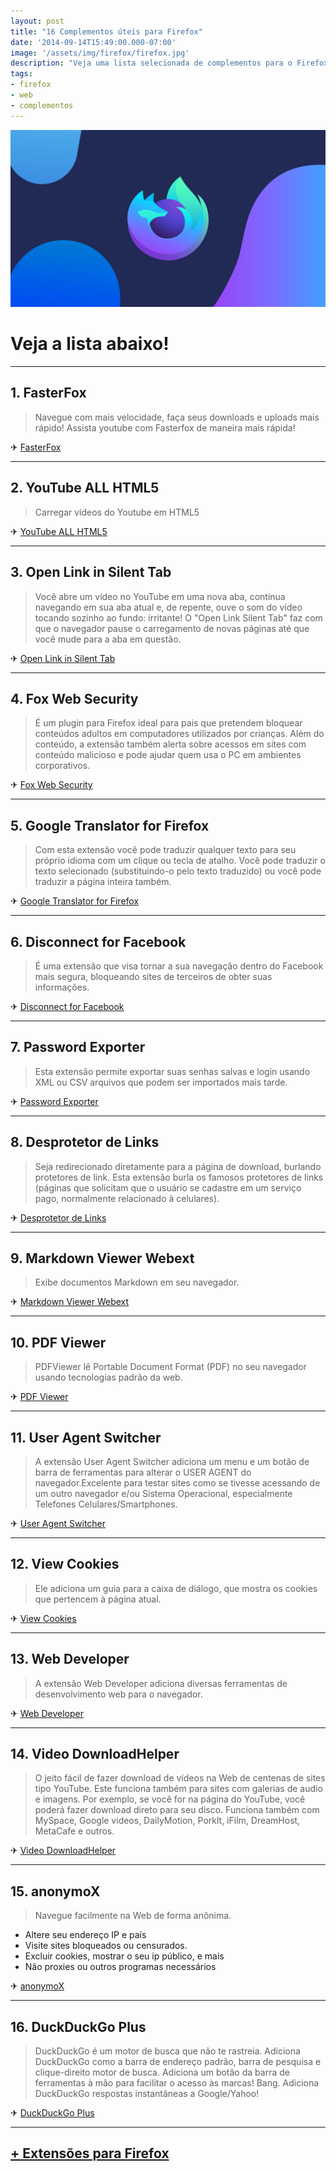 ```yaml
---
layout: post
title: "16 Complementos úteis para Firefox"
date: '2014-09-14T15:49:00.000-07:00'
image: '/assets/img/firefox/firefox.jpg'
description: "Veja uma lista selecionada de complementos para o Firefox."
tags:
- firefox
- web
- complementos
---
```


![16 Complementos úteis para Firefox](/assets/img/firefox/firefox.jpg)

# Veja a lista abaixo!

***

## 1. FasterFox
> Navegue com mais velocidade, faça seus downloads e uploads mais rápido! Assista youtube com Fasterfox de maneira mais rápida!

✈ [FasterFox](https://addons.mozilla.org/pt-BR/firefox/addon/rsccmanfasterfox/)

***

## 2. YouTube ALL HTML5
> Carregar vídeos do Youtube em HTML5

✈ [YouTube ALL HTML5](https://addons.mozilla.org/en-US/firefox/addon/youtube-all-html5/)

***

## 3. Open Link in Silent Tab
> Você abre um vídeo no YouTube em uma nova aba, continua navegando em sua aba atual e, de repente, ouve o som do vídeo tocando sozinho ao fundo: irritante! O "Open Link Silent Tab" faz com que o navegador pause o carregamento de novas páginas até que você mude para a aba em questão.

✈ [Open Link in Silent Tab](https://addons.mozilla.org/pt-br/firefox/addon/open-link-in-silent-tab/)

***

## 4. Fox Web Security
> É um plugin para Firefox ideal para pais que pretendem bloquear conteúdos adultos em computadores utilizados por crianças. Além do conteúdo, a extensão também alerta sobre acessos em sites com conteúdo malicioso e pode ajudar quem usa o PC em ambientes corporativos.

✈ [Fox Web Security](https://addons.mozilla.org/pt-br/firefox/addon/fox-web-security/)

***

## 5. Google Translator for Firefox
> Com esta extensão você pode traduzir qualquer texto para seu próprio idioma com um clique ou tecla de atalho. Você pode traduzir o texto selecionado (substituindo-o pelo texto traduzido) ou você pode traduzir a página inteira também.

✈ [Google Translator for Firefox](https://addons.mozilla.org/pt-br/firefox/addon/google-translator-for-firefox/)

***

## 6. Disconnect for Facebook
> É uma extensão que visa tornar a sua navegação dentro do Facebook mais segura, bloqueando sites de terceiros de obter suas informações.

✈ [Disconnect for Facebook](https://addons.mozilla.org/pt-BR/firefox/addon/facebook-disconnect/)

***

## 7. Password Exporter
> Esta extensão permite exportar suas senhas salvas e login usando XML ou CSV arquivos que podem ser importados mais tarde.

✈ [Password Exporter](https://addons.mozilla.org/pt-PT/firefox/addon/password-exporter/)

***

## 8. Desprotetor de Links
> Seja redirecionado diretamente para a página de download, burlando protetores de link. Esta extensão burla os famosos protetores de links (páginas que solicitam que o usuário se cadastre em um serviço pago, normalmente relacionado à celulares).

✈ [Desprotetor de Links](https://addons.mozilla.org/pt-br/firefox/addon/guerapa-desprotetor-de-link/)

***

## 9. Markdown Viewer Webext
> Exibe documentos Markdown em seu navegador.

✈ [Markdown Viewer Webext](https://addons.mozilla.org/pt-BR/firefox/addon/markdown-viewer-webext/)

***

## 10. PDF Viewer
> PDFViewer lê Portable Document Format (PDF) no seu navegador usando tecnologias padrão da web.

✈ [PDF Viewer](https://addons.mozilla.org/pt-br/firefox/addon/pdfjs/)

***

## 11. User Agent Switcher
> A extensão User Agent Switcher adiciona um menu e um botão de barra de ferramentas para alterar o USER AGENT do navegador.Excelente para testar sites como se tivesse acessando de um outro navegador e/ou Sistema Operacional, especialmente Telefones Celulares/Smartphones.

✈ [User Agent Switcher](https://addons.mozilla.org/pt-br/firefox/addon/user-agent-switcher/)

***

## 12. View Cookies
> Ele adiciona um guia para a caixa de diálogo, que mostra os cookies que pertencem à página atual.

✈ [View Cookies](https://addons.mozilla.org/pt-br/firefox/addon/view-cookies/)

***

## 13. Web Developer
> A extensão Web Developer adiciona diversas ferramentas de desenvolvimento web para o navegador.

✈ [Web Developer](https://addons.mozilla.org/pt-br/firefox/addon/web-developer/)

***

## 14. Video DownloadHelper
> O jeito fácil de fazer download de vídeos na Web de centenas de sites tipo YouTube. Este funciona também para sites com galerias de audio e imagens. Por exemplo, se você for na página do YouTube, você poderá fazer download direto para seu disco. Funciona também com MySpace, Google videos, DailyMotion, Porklt, iFilm, DreamHost, MetaCafe e outros.

✈ [Video DownloadHelper](https://addons.mozilla.org/pt-br/firefox/addon/video-downloadhelper/)

***

## 15. anonymoX
> Navegue facilmente na Web de forma anônima.

  - Altere seu endereço IP e país
  - Visite sites bloqueados ou censurados.
  - Excluir cookies, mostrar o seu ip público, e mais
  - Não proxies ou outros programas necessários

✈ [anonymoX](https://addons.mozilla.org/en-us/firefox/addon/anonymox/)

***

## 16. DuckDuckGo Plus
> DuckDuckGo é um motor de busca que não te rastreia. Adiciona DuckDuckGo como a barra de endereço padrão, barra de pesquisa e clique-direito motor de busca. Adiciona um botão da barra de ferramentas à mão para facilitar o acesso às marcas! Bang. Adiciona DuckDuckGo respostas instantâneas a Google/Yahoo!

✈ [DuckDuckGo Plus](https://addons.mozilla.org/pt-br/firefox/addon/duckduckgo-for-firefox/)

***

##  [+ Extensões para Firefox](https://addons.mozilla.org/pt-BR/firefox/extensions/)

<script async src="https://pagead2.googlesyndication.com/pagead/js/adsbygoogle.js"></script>

<!-- Informat -->
<ins class="adsbygoogle"
 style="display:block"
 data-ad-client="ca-pub-2838251107855362"
 data-ad-slot="2327980059"
 data-ad-format="auto"
 data-full-width-responsive="true"></ins>

<script>
(adsbygoogle = window.adsbygoogle || []).push({});
</script>



